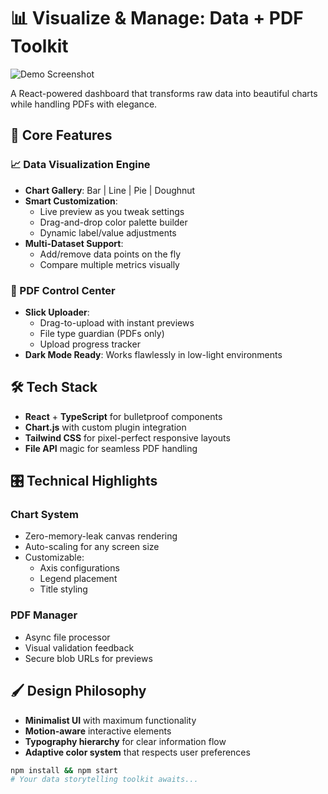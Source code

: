 # 📊 Visualize & Manage: Data + PDF Toolkit  

![Demo Screenshot](https://media-hosting.imagekit.io/8ae19cef90424e2b/Screenshot%202025-03-28%20014722.png?Expires=1837749040&Key-Pair-Id=K2ZIVPTIP2VGHC&Signature=zBLttNCTSbZcKWNlXOAJ8nXLjg~LvpMLFelfwN23y7WzBBTzCFMp9ivJYJOcW3UIwZqAnvHzo1NBjPDLKG9Vt6nqXQ9ROZT4M5D5~wd~x9S1w-tK-PNlIFVxBwSim5-O97vD0yoQEyR76lSogLhsXIAYOurS8Hofb~Oi7Fa9IkXwxqL5ucct7EpdLpxQC2-UIcgiwRjGIN62b~hqWp28L6mHgc2ELNYYzFNxrx0p6NUpEZiB9OH4-sDcD3FxCviSWgV2lGj8Rt1bw3lB43gacStmDxg31AO93WR0WqdZg1f7svRKPTI~iRaDdssngFN0fV7vQ4hP10guKe6O6Zl~rA__)

A React-powered dashboard that transforms raw data into beautiful charts while handling PDFs with elegance.

## 🌟 Core Features  

### 📈 Data Visualization Engine  
- **Chart Gallery**: Bar | Line | Pie | Doughnut  
- **Smart Customization**:  
  - Live preview as you tweak settings  
  - Drag-and-drop color palette builder  
  - Dynamic label/value adjustments  
- **Multi-Dataset Support**:  
  - Add/remove data points on the fly  
  - Compare multiple metrics visually  

### 📂 PDF Control Center  
- **Slick Uploader**:  
  - Drag-to-upload with instant previews  
  - File type guardian (PDFs only)  
  - Upload progress tracker  
- **Dark Mode Ready**: Works flawlessly in low-light environments  

## 🛠️ Tech Stack  
- **React** + **TypeScript** for bulletproof components  
- **Chart.js** with custom plugin integration  
- **Tailwind CSS** for pixel-perfect responsive layouts  
- **File API** magic for seamless PDF handling  

## 🎛️ Technical Highlights  
### Chart System  
- Zero-memory-leak canvas rendering  
- Auto-scaling for any screen size  
- Customizable:  
  - Axis configurations  
  - Legend placement  
  - Title styling  

### PDF Manager  
- Async file processor  
- Visual validation feedback  
- Secure blob URLs for previews  

## 🖌️ Design Philosophy  
- **Minimalist UI** with maximum functionality  
- **Motion-aware** interactive elements  
- **Typography hierarchy** for clear information flow  
- **Adaptive color system** that respects user preferences  

```bash
npm install && npm start
# Your data storytelling toolkit awaits...
```
